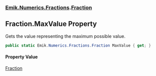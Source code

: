 ### [Emik.Numerics.Fractions](Emik.Numerics.Fractions.md 'Emik.Numerics.Fractions').[Fraction](Fraction.md 'Emik.Numerics.Fractions.Fraction')

## Fraction.MaxValue Property

Gets the value representing the maximum possible value.

```csharp
public static Emik.Numerics.Fractions.Fraction MaxValue { get; }
```

#### Property Value
[Fraction](Fraction.md 'Emik.Numerics.Fractions.Fraction')
